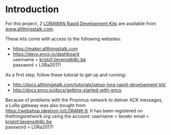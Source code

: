 # Introduction

For this project, 2 [LORAWAN Rapid Development Kits](http://www.allthingstalk.com/lorawan-rapid-development-kit) are available from www.allthingstalk.com.  

These kits come with access to the following websites:
* https://maker.allthingstalk.com  
* https://devs.enco.io/dashboard  
username = kristof.lievens@i8c.be  
password = L0Ra2017!  



As a first step, follow these tutorial to get up and running:
* http://docs.allthingstalk.com/tutorials/setup-lora-rapid-development-kit/  
* http://docs.enco.io/docs/getting-started-with-enco  


Because of problems with the Proximus network to deliver ACK messages, a LoRa gateway was also bought from https://webshop.ideetron.nl/LORANK-8.
It has been registered on thethingsnetwork.org using the account:
username = lievekr
email = kristof.lievens@i8c.be  
password = L0Ra2017!


